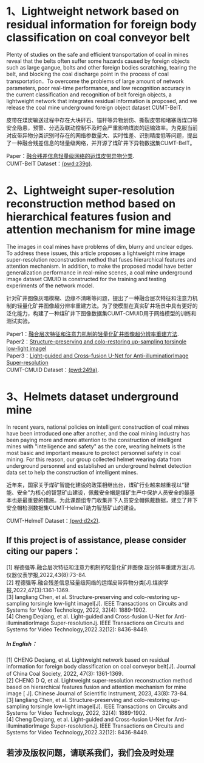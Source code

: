 # 1、Lightweight network based on residual information for foreign body classification on coal conveyor belt
Plenty of studies on the safe and efficient transportation of coal in mines reveal that the belts often suffer some hazards caused by foreign objects such as large gangue, bolts and other foreign bodies scratching, tearing the belt, and blocking the coal discharge point in the process of coal transportation．To overcome the problems of large amount of network parameters, poor real-time performance, and low recognition accuracy in the current classification and recognition of belt foreign objects, a lightweight network that integrates residual information is proposed, and we release the coal mine underground foreign object dataset CUMT-BelT.

皮带在煤炭输送过程中存在大块矸石、锚杆等异物划伤、撕裂皮带和堵塞落煤口等安全隐患，预警、分选及联动控制不及时会严重影响煤炭的运输效率。为克服当前对皮带异物分类识别时存在的网络参数量大、实时性差、识别精度低等问题，提出了一种融合残差信息的轻量级网络，并开源了煤矿井下异物数据集CUMT-BelT。

Paper：[融合残差信息轻量级网络的运煤皮带异物分类](http://www.chinacaj.net/d/file/48-2022-03/42e7f030c8e74e7f8f8e361004d20e4c.pdf).  
CUMT-BelT Dataset：[(pwd:z39g)](https://pan.baidu.com/s/1AJsjkPqXjkIJY8KQQdKfcw?pwd=z39g).


# 2、Lightweight super-resolution reconstruction method based on hierarchical features fusion and attention mechanism for mine image
The images in coal mines have problems of dim, blurry and unclear edges. To address these issues, this article proposes a lightweight mine image super-resolution reconstruction method that fuses hierarchical features and attention mechanism. In addition, to make the proposed model have better generalization performance in real-mine scenes, a coal mine underground image dataset CMUID is constructed for the training and testing experiments of the network model.

针对矿井图像灰暗模糊、边缘不清晰等问题，提出了一种融合层次特征和注意力机制的轻量化矿井图像超分辨率重建方法。为了使模型在真实矿井场景中具有更好的泛化能力，构建了一种煤矿井下图像数据集CUMT-CMUID用于网络模型的训练和测试实验。

Paper1：[融合层次特征和注意力机制的轻量化矿井图像超分辨率重建方法](http://yqyb.etmchina.com/yqyb/article/abstract/20220808).    
Paper2：[Structure-preserving and colo-restoring up-sampling torsingle low-light imagel](https://ieeexplore.ieee.org/stamp/stamp.jsp?tp=&arnumber=9841591)  
Paper3：[Light-guided and Cross-fusion U-Net for Anti-illuminatiorImage Super-resolution](https://ieeexplore.ieee.org/stamp/stamp.jsp?tp=&arnumber=9446912)   
CUMT-CMUID Dataset：[(pwd:249a)](https://pan.baidu.com/s/1YI4ie0rrClDTweRQZCm7Gw?pwd=249a).


# 3、Helmets dataset underground mine
In recent years, national policies on intelligent construction of coal mines have been introduced one after another, and the coal mining industry has been paying more and more attention to the construction of intelligent mines with "intelligence and safety" as the core, wearing helmets is the most basic and important measure to protect personnel safety in coal mining. For this reason, our group collected helmet wearing data from underground personnel and established an underground helmet detection data set to help the construction of intelligent mines.

近年来，国家关于煤矿智能化建设的政策相继出台，煤矿行业越来越重视以“智能、安全”为核心的智慧矿山建设，佩戴安全帽是煤矿生产中保护人员安全的最基本也是最重要的措施。为此课题组专门收集井下人员安全帽佩戴数据，建立了井下安全帽检测数据集CUMT-HelmeT助力智慧矿山的建设。

CUMT-HelmeT Dataset：[(pwd:d2x2)](https://pan.baidu.com/s/1yELcc8DpuiG4HNV-eWFeTw?pwd=d2x2).

## If this project is of assistance, please consider citing our papers：  
[1] 程德强等.融合层次特征和注意力机制的轻量化矿井图像 超分辨率重建方法[J].仪器仪表学报,2022,43(8):73-84.  
[2] 程德强等.融合残差信息轻量级网络的运煤皮带异物分类[J].煤炭学报,2022,47(3):1361-1369.    
[3] langliang Chen, et al. Structure-preserving and colo-restoring up-sampling torsingle low-light imagel[J]. IEEE Transactions on Circuits and Systems for Video Technology, 2022, 32(4): 1889-1902.  
[4] Cheng Deqiang, et al. Light-guided and Cross-fusion U-Net for Anti-illuminatiorImage Super-resolutionJj. IEEE Transactions on Circuits and Systems for Video Technology,2022.32(12): 8436-8449.  
##### In English：
[1] CHENG Deqiang, et al. Lightweight network based on residual information for foreign body classification on coal conveyor belt[J]. Journal of China Coal Society, 2022, 47(3): 1361-1369．  
[2] CHENG D Q, et al. Lightweight super-resolution reconstruction method based on hierarchical features fusion and attention mechanism for mine image [ J]. Chinese Journal of Scientific Instrument, 2023, 43(8): 73-84.  
[3] langliang Chen, et al. Structure-preserving and colo-restoring up-sampling torsingle low-light imagel[J]. IEEE Transactions on Circuits and Systems for Video Technology, 2022, 32(4): 1889-1902.  
[4] Cheng Deqiang, et al. Light-guided and Cross-fusion U-Net for Anti-illuminatiorImage Super-resolutionJj. IEEE Transactions on Circuits and Systems for Video Technology,2022.32(12): 8436-8449.   

## 若涉及版权问题，请联系我们，我们会及时处理
